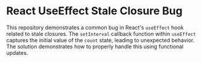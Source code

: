 # React UseEffect Stale Closure Bug
This repository demonstrates a common bug in React's `useEffect` hook related to stale closures.  The `setInterval` callback function within `useEffect` captures the initial value of the `count` state, leading to unexpected behavior. The solution demonstrates how to properly handle this using functional updates.